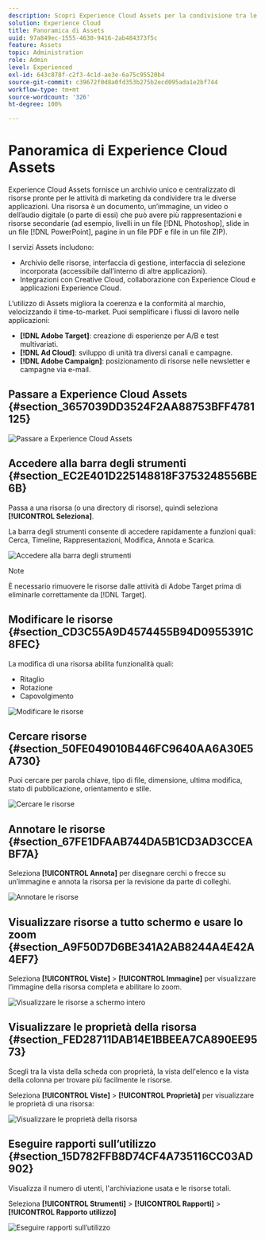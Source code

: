 ```yaml
---
description: Scopri Experience Cloud Assets per la condivisione tra le diverse applicazioni.
solution: Experience Cloud
title: Panoramica di Assets
uuid: 97a849ec-1555-4630-9416-2ab484373f5c
feature: Assets
topic: Administration
role: Admin
level: Experienced
exl-id: 643c878f-c2f3-4c1d-ae3e-6a75c95520b4
source-git-commit: c39672f0d8a0fd353b275b2ecd095ada1e2bf744
workflow-type: tm+mt
source-wordcount: '326'
ht-degree: 100%

---
```


# Panoramica di Experience Cloud Assets

Experience Cloud Assets fornisce un archivio unico e centralizzato di risorse pronte per le attività di marketing da condividere tra le diverse applicazioni. Una risorsa è un documento, un’immagine, un video o dell’audio digitale (o parte di essi) che può avere più rappresentazioni e risorse secondarie (ad esempio, livelli in un file [!DNL Photoshop], slide in un file [!DNL PowerPoint], pagine in un file PDF e file in un file ZIP).

I servizi Assets includono:

* Archivio delle risorse, interfaccia di gestione, interfaccia di selezione incorporata (accessibile dall’interno di altre applicazioni).
* Integrazioni con Creative Cloud, collaborazione con Experience Cloud e applicazioni Experience Cloud.

L’utilizzo di Assets migliora la coerenza e la conformità al marchio, velocizzando il time-to-market. Puoi semplificare i flussi di lavoro nelle applicazioni:

* **[!DNL Adobe Target]**: creazione di esperienze per A/B e test multivariati.
* **[!DNL Ad Cloud]**: sviluppo di unità tra diversi canali e campagne.
* **[!DNL Adobe Campaign]**: posizionamento di risorse nelle newsletter e campagne via e-mail.


## Passare a Experience Cloud Assets {#section_3657039DD3524F2AA88753BFF4781125}

![Passare a Experience Cloud Assets](../../assets/asset-nav.png)

## Accedere alla barra degli strumenti {#section_EC2E401D225148818F3753248556BE6B}

Passa a una risorsa (o una directory di risorse), quindi seleziona **[!UICONTROL Seleziona]**.

La barra degli strumenti consente di accedere rapidamente a funzioni quali: Cerca, Timeline, Rappresentazioni, Modifica, Annota e Scarica.

![Accedere alla barra degli strumenti](../../assets/asset-tools.png)

>[!NOTE]
>
>È necessario rimuovere le risorse dalle attività di Adobe Target prima di eliminarle correttamente da [!DNL Target].

## Modificare le risorse {#section_CD3C55A9D4574455B94D0955391C8FEC}

La modifica di una risorsa abilita funzionalità quali:

* Ritaglio
* Rotazione
* Capovolgimento

![Modificare le risorse](../../assets/asset-edit.png)

## Cercare risorse {#section_50FE049010B446FC9640AA6A30E5A730}

Puoi cercare per parola chiave, tipo di file, dimensione, ultima modifica, stato di pubblicazione, orientamento e stile.

![Cercare le risorse](../../assets/asset-search.png)

## Annotare le risorse {#section_67FE1DFAAB744DA5B1CD3AD3CCEABF7A}

Seleziona **[!UICONTROL Annota]** per disegnare cerchi o frecce su un’immagine e annota la risorsa per la revisione da parte di colleghi.

![Annotare le risorse](../../assets/assets-annotate.png)

## Visualizzare risorse a tutto schermo e usare lo zoom {#section_A9F50D7D6BE341A2AB8244A4E42A4EF7}

Seleziona **[!UICONTROL Viste]** > **[!UICONTROL Immagine]** per visualizzare l’immagine della risorsa completa e abilitare lo zoom.

![Visualizzare le risorse a schermo intero](../../assets/asset-zoom.png)

## Visualizzare le proprietà della risorsa {#section_FED28711DAB14E1BBEEA7CA890EE9573}

Scegli tra la vista della scheda con proprietà, la vista dell&#39;elenco e la vista della colonna per trovare più facilmente le risorse.

Seleziona **[!UICONTROL Viste]** > **[!UICONTROL Proprietà]** per visualizzare le proprietà di una risorsa:

![Visualizzare le proprietà della risorsa](../../assets/asset-properties.png)

## Eseguire rapporti sull’utilizzo {#section_15D782FFB8D74CF4A735116CC03AD902}

Visualizza il numero di utenti, l&#39;archiviazione usata e le risorse totali.

Seleziona **[!UICONTROL Strumenti]** > **[!UICONTROL Rapporti]** > **[!UICONTROL Rapporto utilizzo]**

![Eseguire rapporti sull’utilizzo](../../assets/assets-usage-report.png)
